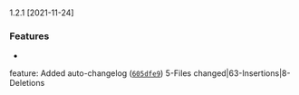 #
1.2.1
[2021-11-24]

### Features

*
feature: Added auto-changelog
([`605dfe9`](https://github.com/kaimodo/Screeps21_kAI3/commit/605dfe9d9f79ef2a96aa73c745459dd7445ed9b8))
5-Files changed|63-Insertions|8-Deletions



